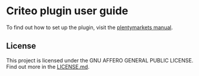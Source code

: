 
# Criteo plugin user guide

<div class="alert alert-info" role="alert">
  To find out how to set up the plugin, visit the <a href="https://knowledge.plentymarkets.com/en/markets/price-search-engines/criteo" target="_blank">plentymarkets manual</a>.
</div>

## License

This project is licensed under the GNU AFFERO GENERAL PUBLIC LICENSE. Find out more in the [LICENSE.md](https://github.com/plentymarkets/plugin-elastic-export-criteo/blob/master/LICENSE.md).
